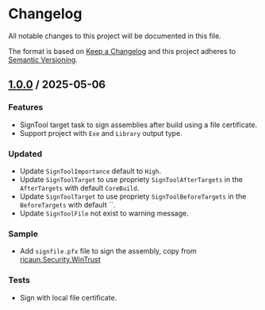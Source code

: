 ﻿# Changelog
All notable changes to this project will be documented in this file.

The format is based on [Keep a Changelog](http://keepachangelog.com/en/1.0.0/)
and this project adheres to [Semantic Versioning](http://semver.org/spec/v2.0.0.html).

## [1.0.0] / 2025-05-06
### Features
- SignTool target task to sign assemblies after build using a file certificate.
- Support project with `Exe` and `Library` output type.
### Updated
- Update `SignToolImportance` default to `High`.
- Update `SignToolTarget` to use propriety `SignToolAfterTargets` in the `AfterTargets` with default `CoreBuild`.
- Update `SignToolTarget` to use propriety `SignToolBeforeTargets` in the `BeforeTargets` with default ``.
- Update `SignToolFile` not exist to warning message.
### Sample
- Add `signfile.pfx` file to sign the assembly, copy from [ricaun.Security.WinTrust](https://github.com/ricaun-io/ricaun.Security.WinTrust/)
### Tests
- Sign with local file certificate.

[vNext]: ../../compare/1.0.0...HEAD
[1.0.0]: ../../compare/1.0.0